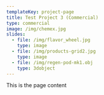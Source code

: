 ```yaml
---
templateKey: project-page
title: Test Project 3 (Commercial)
type: commercial
image: /img/chemex.jpg
slides:
  - file: /img/flavor_wheel.jpg
    type: image
  - file: /img/products-grid2.jpg
    type: image
  - file: /img/regen-pod-mk1.obj
    type: 3dobject
---
```

This is the page content
